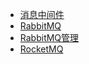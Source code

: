 * [消息中间件](messagequeue/messagequeue.md)
* [RabbitMQ](messagequeue/rabbitmq.md)
* [RabbitMQ管理](messagequeue/rabbitmq_manage.md)
* [RocketMQ](messagequeue/rocketmq.md)